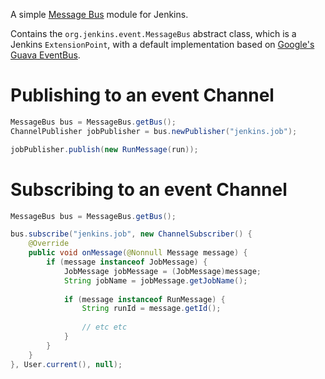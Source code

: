 A simple [Message Bus](http://www.enterpriseintegrationpatterns.com/patterns/messaging/MessageBus.html) module for Jenkins.

Contains the `org.jenkins.event.MessageBus` abstract class, which is a Jenkins `ExtensionPoint`, with a default
implementation based on [Google's Guava EventBus](https://github.com/google/guava/wiki/EventBusExplained).

# Publishing to an event Channel

```java
MessageBus bus = MessageBus.getBus();
ChannelPublisher jobPublisher = bus.newPublisher("jenkins.job");

jobPublisher.publish(new RunMessage(run));
```

# Subscribing to an event Channel

```java
MessageBus bus = MessageBus.getBus();

bus.subscribe("jenkins.job", new ChannelSubscriber() {
    @Override
    public void onMessage(@Nonnull Message message) {
        if (message instanceof JobMessage) {
            JobMessage jobMessage = (JobMessage)message;
            String jobName = jobMessage.getJobName();
            
            if (message instanceof RunMessage) {
                String runId = message.getId();
                
                // etc etc
            }
        }
    }
}, User.current(), null);
```